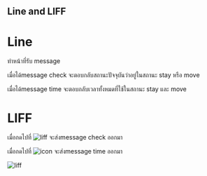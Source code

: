 ## Line and LIFF

# Line

ทำหน้าที่รับ message 

เมื่อได้message check จะตอบกลับสถานะปัจจุบันว่าอยู่ในสถานะ stay หรือ move


เมื่อได้message time จะตอบกลับเวลาทั้งหมดที่ใช้ในสถานะ stay และ move



# LIFF


เมื่อกดไปที่   ![liff](https://user-images.githubusercontent.com/61156321/145180413-1a6ac91f-c6e7-4b7b-be16-31a8699ce9c8.jpg) จะส่งmessage check ออกมา


เมื่อกดไปที่    ![icon](https://user-images.githubusercontent.com/61156321/145180625-1448da1d-5665-4e20-b8c7-a3c7c5a53be0.jpg) จะส่งmessage time ออกมา



![liff](https://user-images.githubusercontent.com/61156321/145179778-8575f156-dfdd-46c3-942b-889b61b31314.jpg)

